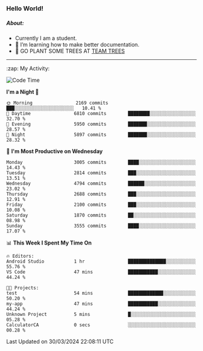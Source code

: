 ### Hello World!

##### About:
- Currently I am a student.
- 🌱 I’m learning how to make better documentation.
- 🌱 GO PLANT SOME TREES AT [TEAM TREES](https://teamtrees.org/)

---
  <summary>:zap: My Activity:</summary>
  
<!--START_SECTION:waka-->
![Code Time](http://img.shields.io/badge/Code%20Time-1%2C304%20hrs%2044%20mins-blue)

**I'm a Night 🦉** 

```text
🌞 Morning                2169 commits        ███░░░░░░░░░░░░░░░░░░░░░░   10.41 % 
🌆 Daytime                6810 commits        ████████░░░░░░░░░░░░░░░░░   32.70 % 
🌃 Evening                5950 commits        ███████░░░░░░░░░░░░░░░░░░   28.57 % 
🌙 Night                  5897 commits        ███████░░░░░░░░░░░░░░░░░░   28.32 % 
```
📅 **I'm Most Productive on Wednesday** 

```text
Monday                   3005 commits        ████░░░░░░░░░░░░░░░░░░░░░   14.43 % 
Tuesday                  2814 commits        ███░░░░░░░░░░░░░░░░░░░░░░   13.51 % 
Wednesday                4794 commits        ██████░░░░░░░░░░░░░░░░░░░   23.02 % 
Thursday                 2688 commits        ███░░░░░░░░░░░░░░░░░░░░░░   12.91 % 
Friday                   2100 commits        ███░░░░░░░░░░░░░░░░░░░░░░   10.08 % 
Saturday                 1870 commits        ██░░░░░░░░░░░░░░░░░░░░░░░   08.98 % 
Sunday                   3555 commits        ████░░░░░░░░░░░░░░░░░░░░░   17.07 % 
```


📊 **This Week I Spent My Time On** 

```text
🔥 Editors: 
Android Studio           1 hr                ██████████████░░░░░░░░░░░   55.76 % 
VS Code                  47 mins             ███████████░░░░░░░░░░░░░░   44.24 % 

🐱‍💻 Projects: 
test                     54 mins             █████████████░░░░░░░░░░░░   50.20 % 
my-app                   47 mins             ███████████░░░░░░░░░░░░░░   44.24 % 
Unknown Project          5 mins              █░░░░░░░░░░░░░░░░░░░░░░░░   05.28 % 
CalculatorCA             0 secs              ░░░░░░░░░░░░░░░░░░░░░░░░░   00.28 % 
```


 Last Updated on 30/03/2024 22:08:11 UTC
<!--END_SECTION:waka-->
